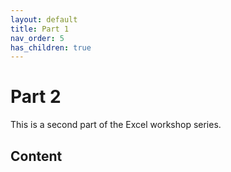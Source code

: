 ```yaml
---
layout: default
title: Part 1 
nav_order: 5
has_children: true
---
```


# Part 2 

This is a second part of the Excel workshop series.

## Content
